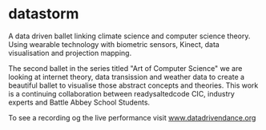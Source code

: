 # datastorm
A data driven ballet linking climate science and computer science theory. Using wearable technology with biometric sensors, Kinect, data visualisation and projection mapping.

The second ballet in the series titled "Art of Computer Science" we are looking at internet theory, data transission and weather data to create a beautiful ballet to visualise those abstract concepts and theories. This work is a continuing collaboration between readysaltedcode CIC, industry experts and Battle Abbey School Students.

To see a recording og the live performance visit www.datadrivendance.org
